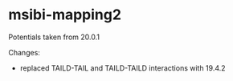 # msibi-mapping2

Potentials taken from 20.0.1

Changes:
- replaced TAILD-TAIL and TAILD-TAILD interactions with 19.4.2
